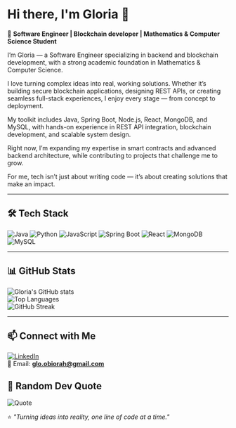 # Hi there, I'm Gloria 👋

🚀 **Software Engineer | Blockchain developer | Mathematics & Computer Science Student**  

I’m Gloria — a Software Engineer specializing in backend and blockchain development, with a strong academic foundation in Mathematics & Computer Science.

I love turning complex ideas into real, working solutions. Whether it’s building secure blockchain applications, designing REST APIs, or creating seamless full-stack experiences, I enjoy every stage — from concept to deployment.

My toolkit includes Java, Spring Boot, Node.js, React, MongoDB, and MySQL, with hands-on experience in REST API integration, blockchain development, and scalable system design.

Right now, I’m expanding my expertise in smart contracts and advanced backend architecture, while contributing to projects that challenge me to grow.

For me, tech isn’t just about writing code — it’s about creating solutions that make an impact.  

---

## 🛠 Tech Stack  
![Java](https://img.shields.io/badge/Java-ED8B00?style=for-the-badge&logo=java&logoColor=white)
![Python](https://img.shields.io/badge/Python-3776AB?style=for-the-badge&logo=python&logoColor=white)
![JavaScript](https://img.shields.io/badge/JavaScript-F7DF1E?style=for-the-badge&logo=javascript&logoColor=black)
![Spring Boot](https://img.shields.io/badge/Spring_Boot-6DB33F?style=for-the-badge&logo=springboot&logoColor=white)
![React](https://img.shields.io/badge/React-20232A?style=for-the-badge&logo=react&logoColor=61DAFB)
![MongoDB](https://img.shields.io/badge/MongoDB-4EA94B?style=for-the-badge&logo=mongodb&logoColor=white)
![MySQL](https://img.shields.io/badge/MySQL-005C84?style=for-the-badge&logo=mysql&logoColor=white)

---


## 📊 GitHub Stats  
![Gloria's GitHub stats](https://github-readme-stats.vercel.app/api?username=DevGloriaa&show_icons=true&theme=radical)  
![Top Languages](https://github-readme-stats.vercel.app/api/top-langs/?username=DevGloriaa&layout=compact&theme=radical)  
![GitHub Streak](https://github-readme-streak-stats.herokuapp.com/?user=DevGloriaa&theme=radical)

---

## 📫 Connect with Me  
[![LinkedIn](https://img.shields.io/badge/LinkedIn-Connect-blue)](https://www.linkedin.com/in/gloria-obiorah/)  
📧 Email: **glo.obiorah@gmail.com**  


## 🌟 Random Dev Quote  
![Quote](https://quotes-github-readme.vercel.app/api?type=horizontal&theme=radical)

⭐ *"Turning ideas into reality, one line of code at a time."*
